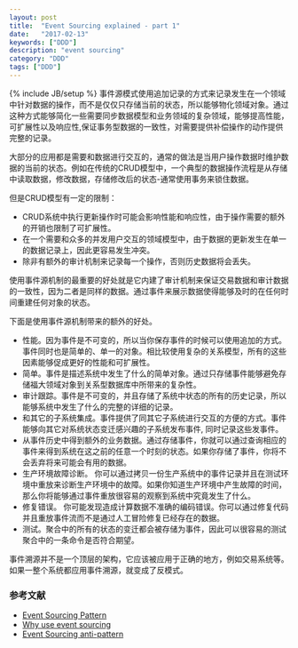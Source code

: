 ```yaml
---
layout: post
title:  "Event Sourcing explained - part 1"
date:   "2017-02-13"
keywords: ["DDD"]
description: "event sourcing"
category: "DDD"
tags: ["DDD"]
---
```

{% include JB/setup %}
事件源模式使用追加记录的方式来记录发生在一个领域中针对数据的操作，而不是仅仅只存储当前的状态，所以能够物化领域对象。通过这种方式能够简化一些需要同步数据模型和业务领域的复杂领域，能够提高性能，可扩展性以及响应性,保证事务型数据的一致性，对需要提供补偿操作的动作提供完整的记录。

大部分的应用都是需要和数据进行交互的，通常的做法是当用户操作数据时维护数据的当前的状态。例如在传统的CRUD模型中，一个典型的数据操作流程是从存储中读取数据，修改数据，存储修改后的状态-通常使用事务来锁住数据。

但是CRUD模型有一定的限制：

* CRUD系统中执行更新操作时可能会影响性能和响应性，由于操作需要的额外的开销也限制了可扩展性。
* 在一个需要和众多的并发用户交互的领域模型中，由于数据的更新发生在单一的数据记录上，因此更容易发生冲突。
* 除非有额外的审计机制来记录每一个操作，否则历史数据将会丢失。

使用事件源机制的最重要的好处就是它内建了审计机制来保证交易数据和审计数据的一致性，因为二者是同样的数据。通过事件来展示数据使得能够及时的在任何时间重建任何对象的状态。

下面是使用事件源机制带来的额外的好处。

* 性能。因为事件是不可变的，所以当你保存事件的时候可以使用追加的方式。事件同时也是简单的、单一的对象。相比较使用复杂的关系模型，所有的这些因素能够促成更好的性能和可扩展性。
* 简单。事件是描述系统中发生了什么的简单对象。通过只存储事件能够避免存储福大领域对象到关系型数据库中所带来的复杂性。
* 审计跟踪。事件是不可变的，并且存储了系统中状态的所有的历史记录，所以能够系统中发生了什么的完整的详细的记录。
* 和其它的子系统集成。事件提供了同其它子系统进行交互的方便的方式。事件能够向其它对系统状态变迁感兴趣的子系统发布事件, 同时记录这些发事件。
* 从事件历史中得到额外的业务数据。通过存储事件，你就可以通过查询相应的事件来得到系统在这之前的任意一个时刻的状态。如果你存储了事件，你将不会丢弃将来可能会有用的数据。
* 生产环境故障诊断。 你可以通过拷贝一份生产系统中的事件记录并且在测试环境中重放来诊断生产环境中的故障。如果你知道生产环境中产生故障的时间，那么你将能够通过事件重放很容易的观察到系统中究竟发生了什么。
* 修复错误。 你可能发现造成计算数据不准确的编码错误。你可以通过修复代码并且重放事件流而不是通过人工冒险修复已经存在的数据。
* 测试。聚合中的所有的状态的变迁都会被存储为事件，因此可以很容易的测试聚合中的一条命令是否符合期望。

事件溯源并不是一个顶层的架构，它应该被应用于正确的地方，例如交易系统等。如果一整个系统都应用事件溯源，就变成了反模式。

### 参考文献

- [Event Sourcing Pattern](http://msdn.microsoft.com/en-us/library/dn589792.aspx)
- [Why use event sourcing](http://blog.arkency.com/2015/03/why-use-event-sourcing/)
- [Event Sourcing anti-pattern](https://www.infoq.com/news/2016/04/event-sourcing-anti-pattern)
